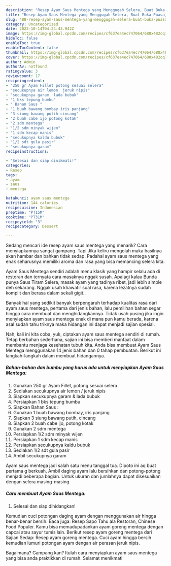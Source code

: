 ```yaml
---
description: "Resep Ayam Saus Mentega yang Menggugah Selera, Buat Buka Puasa}"
title: "Resep Ayam Saus Mentega yang Menggugah Selera, Buat Buka Puasa}"
slug: 488-resep-ayam-saus-mentega-yang-menggugah-selera-buat-buka-puasa
category: Uncategorized
date: 2022-10-14T04:24:43.942Z
image: https://img-global.cpcdn.com/recipes/cf637ea4ec747064/680x482cq70/ayam-saus-mentega-foto-resep-utama.jpg
hideToc: false
enableToc: true
enableTocContent: false
thumbnail: https://img-global.cpcdn.com/recipes/cf637ea4ec747064/680x482cq70/ayam-saus-mentega-foto-resep-utama.jpg
cover: https://img-global.cpcdn.com/recipes/cf637ea4ec747064/680x482cq70/ayam-saus-mentega-foto-resep-utama.jpg
author: Admin
authorAv: notfound
ratingvalue: 3
reviewcount: 17
recipeingredient:
- "250 gr Ayam Fillet potong sesuai selera"
- "secukupnya air lemon  jeruk nipis"
- "secukupnya garam  lada bubuk"
- "1 bks tepung bumbu"
- " Bahan Saus "
- "1 buah bawang bombay iris panjang"
- "3 siung bawang putih cincang"
- "2 buah cabe ijo potong kotak"
- "2 sdm mentega"
- "1/2 sdm minyak wijen"
- "1 sdm kecap manis"
- "secukupnya kaldu bubuk"
- "1/2 sdt gula pasir"
- "secukupnya garam"
recipeinstructions:

- "Selesai dan siap dinikmati!"
categories:
- Resep
tags:
- ayam
- saus
- mentega

katakunci: ayam saus mentega 
nutrition: 144 calories
recipecuisine: Indonesian
preptime: "PT15M"
cooktime: "PT31M"
recipeyield: "3"
recipecategory: Dessert

---
```



Sedang mencari ide resep ayam saus mentega yang menarik? Cara menyiapkannya sangat gampang. Tapi Jika keliru mengolah maka hasilnya akan hambar dan bahkan tidak sedap. Padahal ayam saus mentega yang enak seharusnya memiliki aroma dan rasa yang bisa memancing selera kita.


Ayam Saus Mentega sendiri adalah menu klasik yang hampir selalu ada di restoran dan ternyata cara masaknya nggak susah. Apalagi kalau Bunda punya Saus Tiram Selera, masak ayam yang tadinya ribet, jadi lebih simple deh sekarang. Nggak usah khawatir soal rasa, karena lezatnya sudah komplit dan berasa dalam sekali gigit..

Banyak hal yang sedikit banyak berpengaruh terhadap kualitas rasa dari ayam saus mentega, pertama dari jenis bahan, lalu pemilihan bahan segar hingga cara membuat dan menghidangkannya. Tidak usah pusing jika ingin menyiapkan ayam saus mentega enak di mana pun kamu berada, karena asal sudah tahu triknya maka hidangan ini dapat menjadi sajian spesial.


Nah, kali ini kita coba, yuk, ciptakan ayam saus mentega sendiri di rumah. Tetap berbahan sederhana, sajian ini bisa memberi manfaat dalam membantu menjaga kesehatan tubuh kita. Anda bisa membuat Ayam Saus Mentega menggunakan 14 jenis bahan dan 0 tahap pembuatan. Berikut ini langkah-langkah dalam membuat hidangannya.

<!--inarticleads1-->

##### Bahan-bahan dan bumbu yang harus ada untuk menyiapkan Ayam Saus Mentega:

1. Gunakan 250 gr Ayam Fillet, potong sesuai selera
1. Sediakan secukupnya air lemon / jeruk nipis
1. Siapkan secukupnya garam &amp; lada bubuk
1. Persiapkan 1 bks tepung bumbu
1. Siapkan  Bahan Saus :
1. Gunakan 1 buah bawang bombay, iris panjang
1. Siapkan 3 siung bawang putih, cincang
1. Siapkan 2 buah cabe ijo, potong kotak
1. Gunakan 2 sdm mentega
1. Persiapkan 1/2 sdm minyak wijen
1. Persiapkan 1 sdm kecap manis
1. Persiapkan secukupnya kaldu bubuk
1. Sediakan 1/2 sdt gula pasir
1. Ambil secukupnya garam


Ayam saus mentega jadi salah satu menu tanggal tua. Dipoto ini aq buat pertama g berkuah. Ambil daging ayam lalu bersihkan dan potong-potong menjadi beberapa bagian. Untuk ukuran dan jumlahnya dapat disesuaikan dengan selera masing-masing. 

<!--inarticleads2-->

##### Cara membuat Ayam Saus Mentega:


1. Selesai dan siap dihidangkan!

Kemudian cuci potongan daging ayam dengan menggunakan air hingga benar-benar bersih. Baca juga: Resep Sapo Tahu ala Restoran, Chinese Food Populer. Kamu bisa memadupadankan ayam goreng mentega dengan capcai atau sayur tumis lain. Berikut resep ayam goreng mentega dari Sajian Sedap: Resep ayam goreng mentega. Cuci ayam hingga bersih kemudian lumuri potongan ayam dengan air perasan jeruk nipis. 

Bagaimana? Gampang kan? Itulah cara menyiapkan ayam saus mentega yang bisa anda praktikkan di rumah. Selamat menikmati
